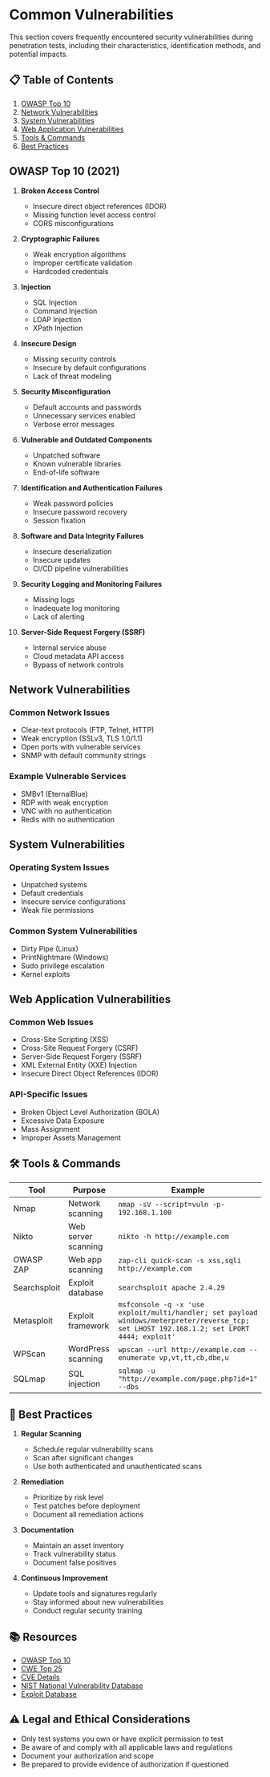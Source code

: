 # Common Vulnerabilities

This section covers frequently encountered security vulnerabilities during penetration tests, including their characteristics, identification methods, and potential impacts.

## 📋 Table of Contents

1. [OWASP Top 10](#owasp-top-10)
2. [Network Vulnerabilities](#network-vulnerabilities)
3. [System Vulnerabilities](#system-vulnerabilities)
4. [Web Application Vulnerabilities](#web-application-vulnerabilities)
5. [Tools & Commands](#-tools--commands)
6. [Best Practices](#-best-practices)

## OWASP Top 10 (2021)

1. **Broken Access Control**
   - Insecure direct object references (IDOR)
   - Missing function level access control
   - CORS misconfigurations

2. **Cryptographic Failures**
   - Weak encryption algorithms
   - Improper certificate validation
   - Hardcoded credentials

3. **Injection**
   - SQL Injection
   - Command Injection
   - LDAP Injection
   - XPath Injection

4. **Insecure Design**
   - Missing security controls
   - Insecure by default configurations
   - Lack of threat modeling

5. **Security Misconfiguration**
   - Default accounts and passwords
   - Unnecessary services enabled
   - Verbose error messages

6. **Vulnerable and Outdated Components**
   - Unpatched software
   - Known vulnerable libraries
   - End-of-life software

7. **Identification and Authentication Failures**
   - Weak password policies
   - Insecure password recovery
   - Session fixation

8. **Software and Data Integrity Failures**
   - Insecure deserialization
   - Insecure updates
   - CI/CD pipeline vulnerabilities

9. **Security Logging and Monitoring Failures**
   - Missing logs
   - Inadequate log monitoring
   - Lack of alerting

10. **Server-Side Request Forgery (SSRF)**
    - Internal service abuse
    - Cloud metadata API access
    - Bypass of network controls

## Network Vulnerabilities

### Common Network Issues
- Clear-text protocols (FTP, Telnet, HTTP)
- Weak encryption (SSLv3, TLS 1.0/1.1)
- Open ports with vulnerable services
- SNMP with default community strings

### Example Vulnerable Services
- SMBv1 (EternalBlue)
- RDP with weak encryption
- VNC with no authentication
- Redis with no authentication

## System Vulnerabilities

### Operating System Issues
- Unpatched systems
- Default credentials
- Insecure service configurations
- Weak file permissions

### Common System Vulnerabilities
- Dirty Pipe (Linux)
- PrintNightmare (Windows)
- Sudo privilege escalation
- Kernel exploits

## Web Application Vulnerabilities

### Common Web Issues
- Cross-Site Scripting (XSS)
- Cross-Site Request Forgery (CSRF)
- Server-Side Request Forgery (SSRF)
- XML External Entity (XXE) Injection
- Insecure Direct Object References (IDOR)

### API-Specific Issues
- Broken Object Level Authorization (BOLA)
- Excessive Data Exposure
- Mass Assignment
- Improper Assets Management

## 🛠 Tools & Commands

| Tool | Purpose | Example |
|------|---------|---------|
| Nmap | Network scanning | `nmap -sV --script=vuln -p- 192.168.1.100` |
| Nikto | Web server scanning | `nikto -h http://example.com` |
| OWASP ZAP | Web app scanning | `zap-cli quick-scan -s xss,sqli http://example.com` |
| Searchsploit | Exploit database | `searchsploit apache 2.4.29` |
| Metasploit | Exploit framework | `msfconsole -q -x 'use exploit/multi/handler; set payload windows/meterpreter/reverse_tcp; set LHOST 192.168.1.2; set LPORT 4444; exploit'` |
| WPScan | WordPress scanning | `wpscan --url http://example.com --enumerate vp,vt,tt,cb,dbe,u` |
| SQLmap | SQL injection | `sqlmap -u "http://example.com/page.php?id=1" --dbs` |

## 📝 Best Practices

1. **Regular Scanning**
   - Schedule regular vulnerability scans
   - Scan after significant changes
   - Use both authenticated and unauthenticated scans

2. **Remediation**
   - Prioritize by risk level
   - Test patches before deployment
   - Document all remediation actions

3. **Documentation**
   - Maintain an asset inventory
   - Track vulnerability status
   - Document false positives

4. **Continuous Improvement**
   - Update tools and signatures regularly
   - Stay informed about new vulnerabilities
   - Conduct regular security training

## 📚 Resources

- [OWASP Top 10](https://owasp.org/Top10/)
- [CWE Top 25](https://cwe.mitre.org/top25/)
- [CVE Details](https://www.cvedetails.com/)
- [NIST National Vulnerability Database](https://nvd.nist.gov/)
- [Exploit Database](https://www.exploit-db.com/)

## ⚠️ Legal and Ethical Considerations

- Only test systems you own or have explicit permission to test
- Be aware of and comply with all applicable laws and regulations
- Document your authorization and scope
- Be prepared to provide evidence of authorization if questioned
